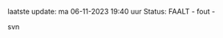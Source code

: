 laatste update: 
ma 06-11-2023 19:40   uur 
Status: FAALT - fout - 
<div class="service R">svn</div>